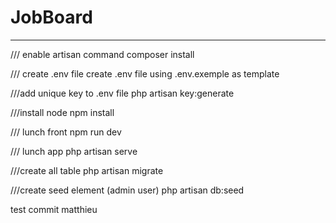 # JobBoard

---

/// enable artisan command
composer install

/// create .env file
create .env file using .env.exemple as template

///add unique key to .env file
php artisan key:generate

///install node
npm install

/// lunch front
npm run dev

/// lunch app
php artisan serve

///create all table
php artisan migrate

///create seed element (admin user)
php artisan db:seed

test commit matthieu

